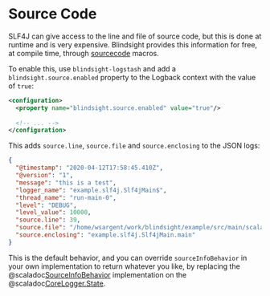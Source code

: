 # Source Code

SLF4J can give access to the line and file of source code, but this is done at runtime and is very expensive.  Blindsight provides this information for free, at compile time, through [sourcecode](https://github.com/lihaoyi/sourcecode) macros.

To enable this, use `blindsight-logstash` and add a `blindsight.source.enabled` property to the Logback context with the value of `true`:

```xml
<configuration>
  <property name="blindsight.source.enabled" value="true"/>
 
  <!-- ... -->
</configuration>
```

This adds `source.line`, `source.file` and `source.enclosing` to the JSON logs:

```json
{
  "@timestamp": "2020-04-12T17:58:45.410Z",
  "@version": "1",
  "message": "this is a test",
  "logger_name": "example.slf4j.Slf4jMain$",
  "thread_name": "run-main-0",
  "level": "DEBUG",
  "level_value": 10000,
  "source.line": 39,
  "source.file": "/home/wsargent/work/blindsight/example/src/main/scala/example/slf4j/Slf4jMain.scala",
  "source.enclosing": "example.slf4j.Slf4jMain.main"
}
```

This is the default behavior, and you can override `sourceInfoBehavior` in your own implementation to return whatever you like, by replacing the @scaladoc[SourceInfoBehavior](com.tersesystems.blindsight.SourceInfoBehavior) implementation on the @scaladoc[CoreLogger.State](com.tersesystems.blindsight.CoreLogger.State).

